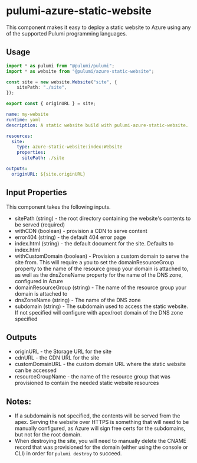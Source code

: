 # pulumi-azure-static-website

This component makes it easy to deploy a static website to Azure using any of the supported Pulumi programming languages.

## Usage

```typescript
import * as pulumi from "@pulumi/pulumi";
import * as website from "@pulumi/azure-static-website";

const site = new website.Website("site", {
    sitePath: "./site",
});

export const { originURL } = site;
```

```yaml
name: my-website
runtime: yaml
description: A static website build with pulumi-azure-static-website.

resources:
  site:
    type: azure-static-website:index:Website
    properties:
      sitePath: ./site

outputs:
  originURL: ${site.originURL}
```

## Input Properties

This component takes the following inputs.

- sitePath (string) - the root directory containing the website's contents to be served (required)
- withCDN (boolean) - provision a CDN to serve content
- error404 (string) - the default 404 error page
- index.html (string) - the default document for the site. Defaults to index.html
- withCustomDomain (boolean) - Provision a custom domain to serve the site from. This will require a you to set the domainResourceGroup property to the name of the resource group your domain is attached to, as well as the dnsZoneName property for the name of the DNS zone, configured in Azure
- domainResourceGroup (string) - The name of the resource group your domain is attached to
- dnsZoneName (string) - The name of the DNS zone
- subdomain (string) - The subdomain used to access the static website. If not specified will configure with apex/root domain of the DNS zone specified

## Outputs

- originURL - the Storage URL for the site
- cdnURL - the CDN URL for the site
- customDomainURL - the custom domain URL where the static website can be accessed
- resourceGroupName - the name of the resource group that was provisioned to contain the needed static website resources


## Notes:

- If a subdomain is not specified, the contents will be served from the apex. Serving the website over HTTPS is something that will need to be manually configured, as Azure will sign free certs for the subdomains, but not for the root domain.
- When destroying the site, you will need to manually delete the CNAME record that was provisioned for the domain (either using the console or CLI) in order for `pulumi destroy` to succeed.